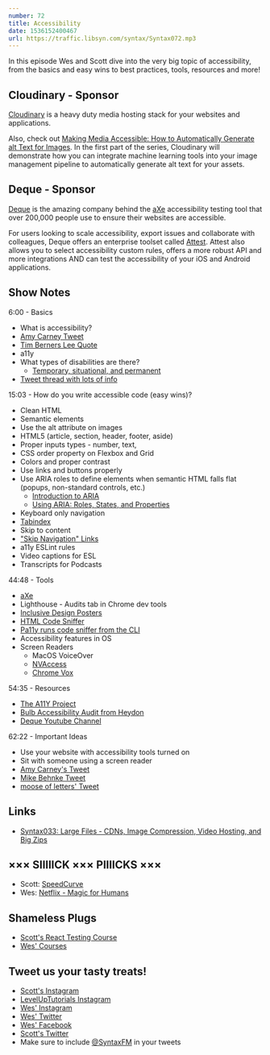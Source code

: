 ```yaml
---
number: 72
title: Accessibility
date: 1536152400467
url: https://traffic.libsyn.com/syntax/Syntax072.mp3
---
```


In this episode Wes and Scott dive into the very big topic of accessibility, from the basics and easy wins to best practices, tools, resources and more!

## Cloudinary - Sponsor

[Cloudinary](https://cloudinary.com?utm_source=Syntax.fm&utm_medium=Podcast&utm_content=Accessibility_Syntax_podcast) is a heavy duty media hosting stack for your websites and applications.

Also, check out [Making Media Accessible: How to Automatically Generate alt Text for Images](https://cloudinary.com/blog/making_media_accessible_how_to_automatically_generate_alt_text_for_images?utm_source=Syntax.fm&utm_medium=Podcast&utm_content=Accessibility_Syntax_podcast). In the first part of the series, Cloudinary will demonstrate how you can integrate machine learning tools into your image management pipeline to automatically generate alt text for your assets.

## Deque - Sponsor

[Deque](https://www.deque.com/) is the amazing company behind the [aXe](https://www.deque.com/axe/) accessibility testing tool that over 200,000 people use to ensure their websites are accessible.

For users looking to scale accessibility, export issues and collaborate with colleagues, Deque offers an enterprise toolset called [Attest](https://www.deque.com/tools/worldspace-attest/). Attest also allows you to select accessibility custom rules, offers a more robust API and more integrations AND can test the accessibility of your iOS and Android applications.

## Show Notes

6:00 - Basics

* What is accessibility?
* [Amy Carney Tweet](https://twitter.com/click2carney/status/1027601637156610048)
* [Tim Berners Lee Quote](https://www.w3.org/standards/webdesign/accessibility)
* a11y
* What types of disabilities are there?
  * [Temporary, situational, and permanent](https://medium.com/valtech-design/inclusive-design-dd4e03f82094)
* [Tweet thread with lots of info](https://twitter.com/wesbos/status/1027187967243309057)

15:03 - How do you write accessible code (easy wins)?

* Clean HTML
* Semantic elements
* Use the alt attribute on images
* HTML5 (article, section, header, footer, aside)
* Proper inputs types - number, text,
* CSS order property on Flexbox and Grid
* Colors and proper contrast
* Use links and buttons properly
* Use ARIA roles to define elements when semantic HTML falls flat (popups, non-standard controls, etc.)
  * [Introduction to ARIA](https://developers.google.com/web/fundamentals/accessibility/semantics-aria/)
  * [Using ARIA: Roles, States, and Properties](https://developer.mozilla.org/en-US/docs/Web/Accessibility/ARIA/ARIA_Techniques)
* Keyboard only navigation
* [Tabindex](https://webaim.org/techniques/keyboard/tabindex)
* Skip to content
* ["Skip Navigation" Links](https://webaim.org/techniques/skipnav/)
* a11y ESLint rules
* Video captions for ESL
* Transcripts for Podcasts

44:48 - Tools

* [aXe](https://www.deque.com/axe/)
* Lighthouse - Audits tab in Chrome dev tools
* [Inclusive Design Posters](https://github.com/UKHomeOffice/posters/blob/master/accessibility/design-accessible-services/FINAL-Designing-accessible-services-posters-set.pdf)
* [HTML Code Sniffer](https://squizlabs.github.io/HTML_CodeSniffer/)
* [Pa11y runs code sniffer from the CLI](https://github.com/pa11y/pa11y)
* Accessibility features in OS
* Screen Readers
  * MacOS VoiceOver
  * [NVAccess](https://twitter.com/NVAccess)
  * [Chrome Vox](https://chrome.google.com/webstore/detail/chromevox/kgejglhpjiefppelpmljglcjbhoiplfn?hl=en)

54:35 - Resources

* [The A11Y Project](https://a11yproject.com/)
* [Bulb Accessibility Audit from Heydon](https://bulbenergy.github.io/bulb-audit/)
* [Deque Youtube Channel](https://www.youtube.com/channel/UCvNQ5aJllZ5Oi49jtMKeb0Q)

62:22 - Important Ideas

* Use your website with accessibility tools turned on
* Sit with someone using a screen reader
* [Amy Carney's Tweet](https://twitter.com/click2carney/status/1027604230759051265)
* [Mike Behnke Tweet](https://twitter.com/localpcguy/status/1027215599817158656)
* [moose of letters' Tweet](https://twitter.com/_reverett/status/1027189007799791618)

## Links

* [Syntax033: Large Files - CDNs, Image Compression, Video Hosting, and Big Zips](https://syntax.fm/show/033/large-files-cdns-image-compression-video-hosting-and-big-zips)

## ××× SIIIIICK ××× PIIIICKS ×××

* Scott: [SpeedCurve](https://speedcurve.com/)
* Wes: [Netflix - Magic for Humans](https://www.netflix.com/title/80190510)

## Shameless Plugs

* [Scott's React Testing Course](https://LevelUpTutorials.com/pro)
* [Wes' Courses](https://wesbos.com/courses)

## Tweet us your tasty treats!

* [Scott's Instagram](https://www.instagram.com/stolinski/)
* [LevelUpTutorials Instagram](https://www.instagram.com/LevelUpTutorials/)
* [Wes' Instagram](https://www.instagram.com/wesbos/)
* [Wes' Twitter](https://twitter.com/wesbos)
* [Wes' Facebook](https://www.facebook.com/wesbos.developer)
* [Scott's Twitter](https://twitter.com/stolinski)
* Make sure to include [@SyntaxFM](https://twitter.com/SyntaxFM) in your tweets
